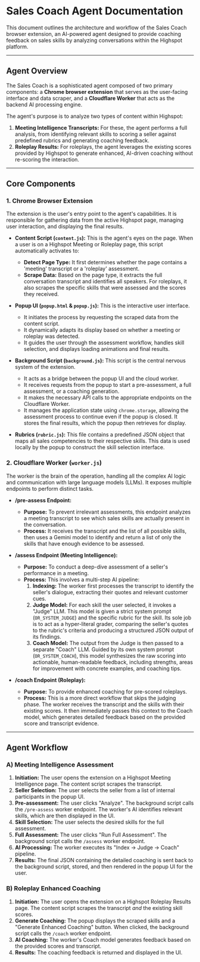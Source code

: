 # Sales Coach Agent Documentation

This document outlines the architecture and workflow of the Sales Coach browser extension, an AI-powered agent designed to provide coaching feedback on sales skills by analyzing conversations within the Highspot platform.

---

## Agent Overview

The Sales Coach is a sophisticated agent composed of two primary components: a **Chrome browser extension** that serves as the user-facing interface and data scraper, and a **Cloudflare Worker** that acts as the backend AI processing engine.

The agent's purpose is to analyze two types of content within Highspot:
1.  **Meeting Intelligence Transcripts:** For these, the agent performs a full analysis, from identifying relevant skills to scoring a seller against predefined rubrics and generating coaching feedback.
2.  **Roleplay Results:** For roleplays, the agent leverages the existing scores provided by Highspot to generate enhanced, AI-driven coaching without re-scoring the interaction.

---

## Core Components

### 1. Chrome Browser Extension

The extension is the user's entry point to the agent's capabilities. It is responsible for gathering data from the active Highspot page, managing user interaction, and displaying the final results.

* **Content Script (`content.js`):** This is the agent's eyes on the page. When a user is on a Highspot Meeting or Roleplay page, this script automatically activates to:
    * **Detect Page Type:** It first determines whether the page contains a 'meeting' transcript or a 'roleplay' assessment.
    * **Scrape Data:** Based on the page type, it extracts the full conversation transcript and identifies all speakers. For roleplays, it also scrapes the specific skills that were assessed and the scores they received.

* **Popup UI (`popup.html` & `popup.js`):** This is the interactive user interface.
    * It initiates the process by requesting the scraped data from the content script.
    * It dynamically adapts its display based on whether a meeting or roleplay was detected.
    * It guides the user through the assessment workflow, handles skill selection, and displays loading animations and final results.

* **Background Script (`background.js`):** This script is the central nervous system of the extension.
    * It acts as a bridge between the popup UI and the cloud worker.
    * It receives requests from the popup to start a pre-assessment, a full assessment, or a coaching generation.
    * It makes the necessary API calls to the appropriate endpoints on the Cloudflare Worker.
    * It manages the application state using `chrome.storage`, allowing the assessment process to continue even if the popup is closed. It stores the final results, which the popup then retrieves for display.

* **Rubrics (`rubric.js`):** This file contains a predefined JSON object that maps all sales competencies to their respective skills. This data is used locally by the popup to construct the skill selection interface.

### 2. Cloudflare Worker (`worker.js`)

The worker is the brain of the operation, handling all the complex AI logic and communication with large language models (LLMs). It exposes multiple endpoints to perform distinct tasks.

* **/pre-assess Endpoint:**
    * **Purpose:** To prevent irrelevant assessments, this endpoint analyzes a meeting transcript to see which sales skills are actually present in the conversation.
    * **Process:** It receives the transcript and the list of all possible skills, then uses a Gemini model to identify and return a list of only the skills that have enough evidence to be assessed.

* **/assess Endpoint (Meeting Intelligence):**
    * **Purpose:** To conduct a deep-dive assessment of a seller's performance in a meeting.
    * **Process:** This involves a multi-step AI pipeline:
        1.  **Indexing:** The worker first processes the transcript to identify the seller's dialogue, extracting their quotes and relevant customer cues.
        2.  **Judge Model:** For each skill the user selected, it invokes a "Judge" LLM. This model is given a strict system prompt (`OR_SYSTEM_JUDGE`) and the specific rubric for the skill. Its sole job is to act as a hyper-literal grader, comparing the seller's quotes to the rubric's criteria and producing a structured JSON output of its findings.
        3.  **Coach Model:** The output from the Judge is then passed to a separate "Coach" LLM. Guided by its own system prompt (`OR_SYSTEM_COACH`), this model synthesizes the raw scoring into actionable, human-readable feedback, including strengths, areas for improvement with concrete examples, and coaching tips.

* **/coach Endpoint (Roleplay):**
    * **Purpose:** To provide enhanced coaching for pre-scored roleplays.
    * **Process:** This is a more direct workflow that skips the judging phase. The worker receives the transcript and the skills with their existing scores. It then immediately passes this context to the Coach model, which generates detailed feedback based on the provided score and transcript evidence.

---

## Agent Workflow

### A) Meeting Intelligence Assessment

1.  **Initiation:** The user opens the extension on a Highspot Meeting Intelligence page. The content script scrapes the transcript.
2.  **Seller Selection:** The user selects the seller from a list of internal participants in the popup UI.
3.  **Pre-assessment:** The user clicks "Analyze". The background script calls the `/pre-assess` worker endpoint. The worker's AI identifies relevant skills, which are then displayed in the UI.
4.  **Skill Selection:** The user selects the desired skills for the full assessment.
5.  **Full Assessment:** The user clicks "Run Full Assessment". The background script calls the `/assess` worker endpoint.
6.  **AI Processing:** The worker executes its "Index -> Judge -> Coach" pipeline.
7.  **Results:** The final JSON containing the detailed coaching is sent back to the background script, stored, and then rendered in the popup UI for the user.

### B) Roleplay Enhanced Coaching

1.  **Initiation:** The user opens the extension on a Highspot Roleplay Results page. The content script scrapes the transcript *and* the existing skill scores.
2.  **Generate Coaching:** The popup displays the scraped skills and a "Generate Enhanced Coaching" button. When clicked, the background script calls the `/coach` worker endpoint.
3.  **AI Coaching:** The worker's Coach model generates feedback based on the provided scores and transcript.
4.  **Results:** The coaching feedback is returned and displayed in the UI.